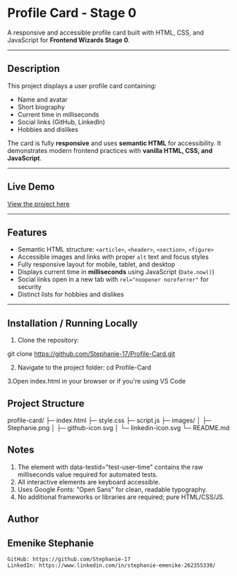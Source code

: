 # Profile Card - Stage 0

A responsive and accessible profile card built with HTML, CSS, and JavaScript for **Frontend Wizards Stage 0**.

---

## Description

This project displays a user profile card containing:

- Name and avatar  
- Short biography  
- Current time in milliseconds  
- Social links (GitHub, LinkedIn)  
- Hobbies and dislikes  

The card is fully **responsive** and uses **semantic HTML** for accessibility. It demonstrates modern frontend practices with **vanilla HTML, CSS, and JavaScript**.

---

## Live Demo

[View the project here](https://stephanie-17.github.io/Profile-Card/)  


---

## Features

- Semantic HTML structure: `<article>`, `<header>`, `<section>`, `<figure>`  
- Accessible images and links with proper `alt` text and focus styles  
- Fully responsive layout for mobile, tablet, and desktop  
- Displays current time in **milliseconds** using JavaScript (`Date.now()`)  
- Social links open in a new tab with `rel="noopener noreferrer"` for security  
- Distinct lists for hobbies and dislikes  

---

## Installation / Running Locally

1. Clone the repository:
   
  git clone https://github.com/Stephanie-17/Profile-Card.git

2. Navigate to the project folder:
   cd Profile-Card

3.Open index.html in your browser or if you're using VS Code

## Project Structure

  profile-card/
  ├─ index.html
  ├─ style.css
  ├─ script.js
  ├─ images/
  │  ├─ Stephanie.png
  │  ├─ github-icon.svg
  │  └─ linkedin-icon.svg
  └─ README.md

## Notes

1. The element with data-testid="test-user-time" contains the raw milliseconds value required for automated tests.
2. All interactive elements are keyboard accessible.
3. Uses Google Fonts: "Open Sans" for clean, readable typography.
4. No additional frameworks or libraries are required; pure HTML/CSS/JS.

## Author
  ## Emenike Stephanie
    GitHub: https://github.com/Stephanie-17
    LinkedIn: https://www.linkedin.com/in/stephanie-emenike-262355330/




